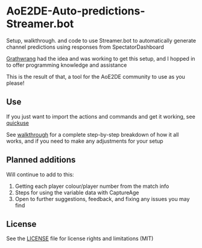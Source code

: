 # AoE2DE-Auto-predictions-Streamer.bot
Setup, walkthrough. and code to use Streamer.bot to automatically generate channel predictions using responses from SpectatorDashboard

[Grathwrang](https://www.twitch.tv/grathwrang "Grathwrang") had the idea and was working to get this setup, and I hopped in to offer programming knowledge and assistance

This is the result of that, a tool for the AoE2DE community to use as you please!

## Use

If you just want to import the actions and commands and get it working, see [quickuse](/quickuse.md)

See [walkthrough](/walkthrough) for a complete step-by-step breakdown of how it all works, and if you need to make any adjustments for your setup

## Planned additions

Will continue to add to this: 
1. Getting each player colour/player number from the match info
2. Steps for using the variable data with CaptureAge
3. Open to further suggestions, feedback, and fixing any issues you may find

## License

See the [LICENSE](LICENSE.txt) file for license rights and limitations (MIT)